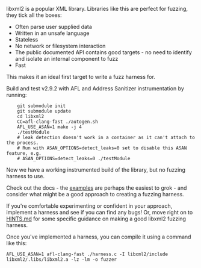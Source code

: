 libxml2 is a popular XML library. Libraries like this are perfect for fuzzing, they tick all the boxes:
 - Often parse user supplied data
 - Written in an unsafe language
 - Stateless
 - No network or filesystem interaction
 - The public documented API contains good targets - no need to identify and isolate an internal component to fuzz
 - Fast

This makes it an ideal first target to write a fuzz harness for.

Build and test v2.9.2 with AFL and Address Sanitizer instrumentation by running:
```shell
    git submodule init
    git submodule update
    cd libxml2
    CC=afl-clang-fast ./autogen.sh
    AFL_USE_ASAN=1 make -j 4
    ./testModule
    # leak detection doesn't work in a container as it can't attach to the process.
    # Run with ASAN_OPTIONS=detect_leaks=0 set to disable this ASAN feature, e.g.
    # ASAN_OPTIONS=detect_leaks=0 ./testModule
```
Now we have a working instrumented build of the library, but no fuzzing harness to use.

Check out the docs - the [examples](http://xmlsoft.org/examples/index.html) are perhaps the easiest to grok - and consider what might be a good approach to creating a fuzzing harness.

If you're comfortable experimenting or confident in your approach, implement a harness and see if you can find any bugs! Or, move right on to [HINTS.md](./HINTS.md) for some specific guidance on making a good libxml2 fuzzing harness.

Once you've implemented a harness, you can compile it using a command like this:

    AFL_USE_ASAN=1 afl-clang-fast ./harness.c -I libxml2/include libxml2/.libs/libxml2.a -lz -lm -o fuzzer

